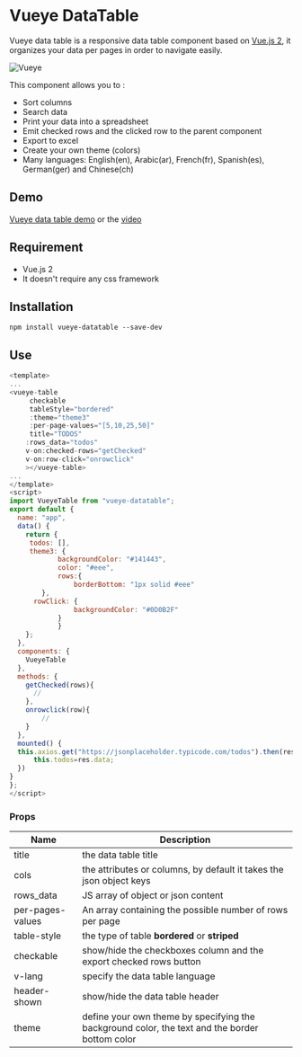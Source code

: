 # Vueye DataTable

Vueye data table is a responsive data table component based on [Vue.js 2](http://vuejs.org), it organizes 
your data per pages in order to navigate easily.

![Vueye](https://raw.githubusercontent.com/boussadjra/vueye-table/master/src/assets/vueye.png )

This component allows you to :

* Sort columns
* Search data
* Print your data into a spreadsheet
* Emit checked rows and the clicked row to the parent component 
* Export to excel 
* Create your own theme (colors)
* Many languages: English(en), Arabic(ar), French(fr), Spanish(es), German(ger) and Chinese(ch) 

## Demo
 [Vueye data table demo](https://boussadjra.github.io/vueye-table/)
 or the [video](https://www.youtube.com/watch?v=3isA2Sl7MyQ)
## Requirement
 * Vue.js 2
 * It doesn't require any css framework
## Installation
```
npm install vueye-datatable --save-dev
```
## Use

```js
<template>
...
<vueye-table 
     checkable 
     tableStyle="bordered" 
     :theme="theme3" 
     :per-page-values="[5,10,25,50]"
     title="TODOS"  
    :rows_data="todos" 
    v-on:checked-rows="getChecked"
    v-on:row-click="onrowclick"
    ></vueye-table>
...
</template>
<script>
import VueyeTable from "vueye-datatable";
export default {
  name: "app",
  data() {
    return {
     todos: [],
     theme3: {
			backgroundColor: "#141443",
			color: "#eee",
			rows:{
				borderBottom: "1px solid #eee"
        },
      rowClick: {
				backgroundColor: "#0D0B2F"
			}
			}
    };
  },
  components: {
    VueyeTable
  },
  methods: {
    getChecked(rows){
      //
    },
    onrowclick(row){
        //
    }
  },
  mounted() {
  this.axios.get("https://jsonplaceholder.typicode.com/todos").then(res=>{
      this.todos=res.data;
  })
}
};
</script>

```
### Props 


|Name | Description |
|--------------------|------------------------|
| title | the data table title|
| cols | the attributes or columns, by default it takes the json object keys|
| rows_data | JS array of object or json content|
| per-pages-values | An array containing the possible number of rows per page |
| table-style | the type of table **bordered** or **striped** |
| checkable | show/hide the checkboxes column and the export checked rows button |
| v-lang| specify the data table language |
| header-shown | show/hide the data table header|
| theme | define your own theme by specifying the background color, the text and the border bottom color |
